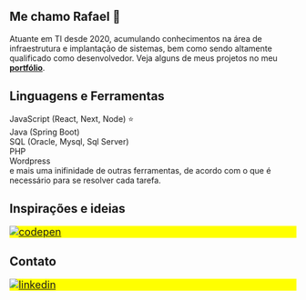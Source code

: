 ## Me chamo Rafael 👋
Atuante em TI desde 2020, acumulando conhecimentos na área de infraestrutura e implantação de sistemas, bem como sendo altamente qualificado como desenvolvedor.
Veja alguns de meus projetos no meu **[portfólio](https://leafcarvalho.github.io)**.

## Linguagens e Ferramentas
JavaScript (React, Next, Node) ⭐ </br>
Java (Spring Boot) </br>
SQL (Oracle, Mysql, Sql Server) </br>
PHP </br>
Wordpress </br>
e mais uma inifinidade de outras ferramentas, de acordo com o que é necessário para se resolver cada tarefa.

## Inspirações e ideias

<p align="left" style="background:yellow; font-size:18px;">
<a href="https://codepen.io/leafcarvalho/collections/public" target="_blank">
  <img align="center" src="https://img.shields.io/badge/-Codepen-05122A?style=flat&logo=codepen&logoWidth=30" alt="codepen"/>
</a>
</p>

## Contato

<p align="left" style="background:yellow; font-size:18px;">
<a href="https://www.linkedin.com/in/rafaelcarvalhosl" target="_blank">
  <img align="center" src="https://img.shields.io/badge/-rafaelcarvalhosl-05122A?style=flat&logo=linkedin&logoWidth=30" alt="linkedin"/>
</a>
</p>
